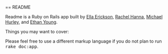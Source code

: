== README

Readme is a Ruby on Rails app built by [Ella Erickson](https://github.com/ellazee), [Rachel Hanna](https://github.com/Nepios), [Michael Hurley](https://github.com/michaelscotthurley), and [Ethan Young](https://github.com/younge2).

Things you may want to cover:



Please feel free to use a different markup language if you do not plan to run
<tt>rake doc:app</tt>.
